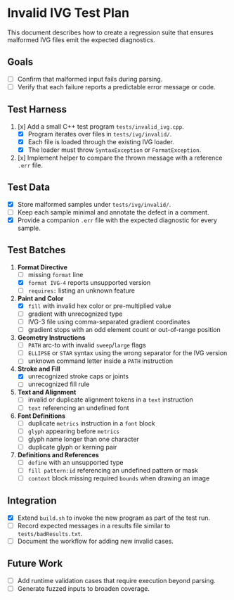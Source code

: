 # Invalid IVG Test Plan

This document describes how to create a regression suite that ensures malformed IVG files emit the expected diagnostics.

## Goals
- [ ] Confirm that malformed input fails during parsing.
- [ ] Verify that each failure reports a predictable error message or code.

## Test Harness
1. [x] Add a small C++ test program `tests/invalid_ivg.cpp`.
	- [x] Program iterates over files in `tests/ivg/invalid/`.
	- [x] Each file is loaded through the existing IVG loader.
	- [x] The loader must throw `SyntaxException` or `FormatException`.
2. [x] Implement helper to compare the thrown message with a reference `.err` file.

## Test Data
- [x] Store malformed samples under `tests/ivg/invalid/`.
- [ ] Keep each sample minimal and annotate the defect in a comment.
- [x] Provide a companion `.err` file with the expected diagnostic for every sample.

## Test Batches
1. **Format Directive**
	- [ ] missing `format` line
	- [x] `format IVG-4` reports unsupported version
	- [ ] `requires:` listing an unknown feature
2. **Paint and Color**
	- [x] `fill` with invalid hex color or pre-multiplied value
	- [ ] gradient with unrecognized type
	- [ ] IVG-3 file using comma-separated gradient coordinates
	- [ ] gradient stops with an odd element count or out-of-range position
3. **Geometry Instructions**
	- [ ] `PATH` arc-to with invalid `sweep`/`large` flags
	- [ ] `ELLIPSE` or `STAR` syntax using the wrong separator for the IVG version
	- [ ] unknown command letter inside a `PATH` instruction
4. **Stroke and Fill**
	- [x] unrecognized stroke caps or joints
	- [ ] unrecognized fill rule
5. **Text and Alignment**
	- [ ] invalid or duplicate alignment tokens in a `text` instruction
	- [ ] `text` referencing an undefined font
6. **Font Definitions**
	- [ ] duplicate `metrics` instruction in a `font` block
	- [ ] `glyph` appearing before `metrics`
	- [ ] glyph name longer than one character
	- [ ] duplicate glyph or kerning pair
7. **Definitions and References**
	- [ ] `define` with an unsupported type
	- [ ] `fill pattern:id` referencing an undefined pattern or mask
	- [ ] `context` block missing required `bounds` when drawing an image

## Integration
- [x] Extend `build.sh` to invoke the new program as part of the test run.
- [ ] Record expected messages in a results file similar to `tests/badResults.txt`.
- [ ] Document the workflow for adding new invalid cases.

## Future Work
- [ ] Add runtime validation cases that require execution beyond parsing.
- [ ] Generate fuzzed inputs to broaden coverage.
